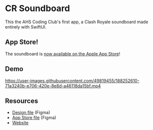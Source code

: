 # CR Soundboard

This the AHS Coding Club's first app, a Clash Royale soundboard made entirely with SwiftUI.

## App Store!

The soundboard is [now available on the Apple App Store](https://apps.apple.com/us/app/cr-soundboard/id6443834152)!

## Demo

https://user-images.githubusercontent.com/49819455/188252610-71a3240b-e706-420e-8e8d-a46118da15bf.mp4

## Resources

- [Design file](https://www.figma.com/file/HESzc9YjxCsXvd3yPInHwH/Design) (Figma)
- [App Store file](https://www.figma.com/file/UUYaLMWYXIbJHg09dTBcMV/App-Store) (Figma)
- [Website](https://getfind.app/cr)
